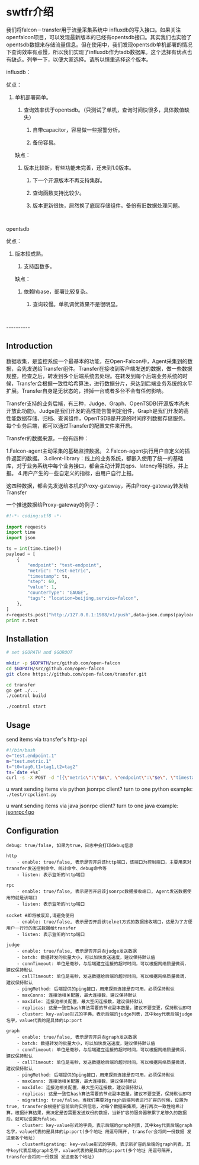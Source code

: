 swtfr介绍
=========

我们将falcon－transfer用于流量采集系统中
influxdb的写入接口。如果关注openfalcon项目，可以发现最新版本的已经有opentsdb接口。其实我们也实验了opentsdb数据来存储流量信息。但在使用中，我们发现opentsdb单机部署的情况下查询效率有点慢，所以我们实现了influxdb作为tsdb数据库。这个选择有优点也有缺点。列举一下，以便大家选择。请所以慎重选择这个版本。

influxdb：

优点：

1.  单机部署简单。

    1.  查询效率优于opentsdb。（只测试了单机，查询时间快很多，具体数值缺失）

        1.  自带capacitor，容易做一些报警分析。

        2.  备份容易。

    缺点：

    1.  版本比较新，有些功能未完善，还未到1.0版本。

        1.  下一个开源版本不再支持集群。

        2.  查询函数支持比较少。

        3.  版本更新很快，居然换了底层存储组件。备份有旧数据处理问题。

 

opentsdb

优点：

1.  版本较成熟。

    1.  支持函数多。

    缺点：

    1.  依赖hbase，部署比较复杂。

        1.  查询较慢。单机调优效果不是很明显。

 

\----------

Introduction
------------

数据收集，是监控系统一个最基本的功能，在Open-Falcon中，Agent采集到的数据，会先发送给Transfer组件。Transfer在接收到客户端发送的数据，做一些数据规整，检查之后，转发到多个后端系统去处理。在转发到每个后端业务系统的时候，Transfer会根据一致性哈希算法，进行数据分片，来达到后端业务系统的水平扩展。Transfer自身是无状态的，挂掉一台或者多台不会有任何影响。

Transfer支持的业务后端，有三种，Judge、Graph、OpenTSDB(开源版本尚未开放此功能)。Judge是我们开发的高性能告警判定组件，Graph是我们开发的高性能数据存储、归档、查询组件，OpenTSDB是开源的时间序列数据存储服务。每个业务后端，都可以通过Transfer的配置文件来开启。

Transfer的数据来源，一般有四种：

1.Falcon-agent主动采集的基础监控数据。
2.Falcon-agent执行用户自定义的插件返回的数据。
3.client-library：线上的业务系统，都嵌入使用了统一的基础库，对于业务系统中每个业务接口，都会主动计算其qps、latency等指标，并上报。
4.用户产生的一些自定义的指标，由用户自行上报。

这四种数据，都会先发送给本机的Proxy-gateway，再由Proxy-gateway转发给Transfer

一个推送数据给Proxy-gateway的例子：

~~~~~~~~~~~~~~~~~~~~~~~~~~~~~~~~~~~~~~~~~~~~~~~~~~~~~~~~~~~~~~~~~~~~~~~~~ python
#!-*- coding:utf8 -*-
    
import requests
import time
import json

ts = int(time.time())
payload = [
    {
        "endpoint": "test-endpoint",
        "metric": "test-metric",
        "timestamp": ts,
        "step": 60,
        "value": 1,
        "counterType": "GAUGE",
        "tags": "location=beijing,service=falcon",
    },
]
r=requests.post("http://127.0.0.1:1988/v1/push",data=json.dumps(payload))
print r.text
~~~~~~~~~~~~~~~~~~~~~~~~~~~~~~~~~~~~~~~~~~~~~~~~~~~~~~~~~~~~~~~~~~~~~~~~~~~~~~~~

Installation
------------

~~~~~~~~~~~~~~~~~~~~~~~~~~~~~~~~~~~~~~~~~~~~~~~~~~~~~~~~~~~~~~~~~~~~~~~~~~~ bash
# set $GOPATH and $GOROOT

mkdir -p $GOPATH/src/github.com/open-falcon
cd $GOPATH/src/github.com/open-falcon
git clone https://github.com/open-falcon/transfer.git

cd transfer
go get ./...
./control build

./control start
~~~~~~~~~~~~~~~~~~~~~~~~~~~~~~~~~~~~~~~~~~~~~~~~~~~~~~~~~~~~~~~~~~~~~~~~~~~~~~~~

Usage
-----

send items via transfer's http-api

~~~~~~~~~~~~~~~~~~~~~~~~~~~~~~~~~~~~~~~~~~~~~~~~~~~~~~~~~~~~~~~~~~~~~~~~~~~ bash
#!/bin/bash
e="test.endpoint.1" 
m="test.metric.1"
t="t0=tag0,t1=tag1,t2=tag2"
ts=`date +%s`
curl -s -X POST -d "[{\"metric\":\"$m\", \"endpoint\":\"$e\", \"timestamp\":$ts,\"step\":60, \"value\":9, \"counterType\":\"GAUGE\",\"tags\":\"$t\"}]" "127.0.0.1:6060/api/push" | python -m json.tool
~~~~~~~~~~~~~~~~~~~~~~~~~~~~~~~~~~~~~~~~~~~~~~~~~~~~~~~~~~~~~~~~~~~~~~~~~~~~~~~~

u want sending items via python jsonrpc client? turn to one python example:
`./test/rcpclient.py`

u want sending items via java jsonrpc client? turn to one java example:
[jsonrpc4go](<https://github.com/niean/jsonrpc4go>)

Configuration
-------------

~~~~~~~~~~~~~~~~~~~~~~~~~~~~~~~~~~~~~~~~~~~~~~~~~~~~~~~~~~~~~~~~~~~~~~~~~~~~~~~~
debug: true/false, 如果为true，日志中会打印debug信息

http
    - enable: true/false, 表示是否开启该http端口，该端口为控制端口，主要用来对transfer发送控制命令、统计命令、debug命令等
    - listen: 表示监听的http端口

rpc
    - enable: true/false, 表示是否开启该jsonrpc数据接收端口, Agent发送数据使用的就是该端口
    - listen: 表示监听的http端口

socket #即将被废弃,请避免使用
    - enable: true/false, 表示是否开启该telnet方式的数据接收端口，这是为了方便用户一行行的发送数据给transfer
    - listen: 表示监听的http端口

judge
    - enable: true/false, 表示是否开启向judge发送数据
    - batch: 数据转发的批量大小，可以加快发送速度，建议保持默认值
    - connTimeout: 单位是毫秒，与后端建立连接的超时时间，可以根据网络质量微调，建议保持默认
    - callTimeout: 单位是毫秒，发送数据给后端的超时时间，可以根据网络质量微调，建议保持默认
    - pingMethod: 后端提供的ping接口，用来探测连接是否可用，必须保持默认
    - maxConns: 连接池相关配置，最大连接数，建议保持默认
    - maxIdle: 连接池相关配置，最大空闲连接数，建议保持默认
    - replicas: 这是一致性hash算法需要的节点副本数量，建议不要变更，保持默认即可
    - cluster: key-value形式的字典，表示后端的judge列表，其中key代表后端judge名字，value代表的是具体的ip:port

graph
    - enable: true/false, 表示是否开启向graph发送数据
    - batch: 数据转发的批量大小，可以加快发送速度，建议保持默认值
    - connTimeout: 单位是毫秒，与后端建立连接的超时时间，可以根据网络质量微调，建议保持默认
    - callTimeout: 单位是毫秒，发送数据给后端的超时时间，可以根据网络质量微调，建议保持默认
    - pingMethod: 后端提供的ping接口，用来探测连接是否可用，必须保持默认
    - maxConns: 连接池相关配置，最大连接数，建议保持默认
    - maxIdle: 连接池相关配置，最大空闲连接数，建议保持默认
    - replicas: 这是一致性hash算法需要的节点副本数量，建议不要变更，保持默认即可
    - migrating: true/false，当我们需要对graph后端列表进行扩容的时候，设置为true, transfer会根据扩容前后的实例信息，对每个数据采集项，进行两次一致性哈希计算，根据计算结果，来决定是否需要发送双份的数据，当新扩容的服务器积累了足够久的数据后，就可以设置为false。
    - cluster: key-value形式的字典，表示后端的graph列表，其中key代表后端graph名字，value代表的是具体的ip:port(多个地址 用逗号隔开, transfer会将同一份数据 发送至各个地址)
    - clusterMigrating: key-value形式的字典，表示新扩容的后端的graph列表，其中key代表后端graph名字，value代表的是具体的ip:port(多个地址 用逗号隔开, transfer会将同一份数据 发送至各个地址)
~~~~~~~~~~~~~~~~~~~~~~~~~~~~~~~~~~~~~~~~~~~~~~~~~~~~~~~~~~~~~~~~~~~~~~~~~~~~~~~~
